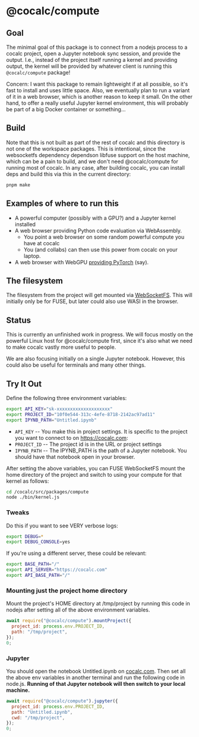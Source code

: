 # @cocalc/compute

## Goal

The minimal goal of this package is to connect from a nodejs process to a cocalc project, open a Jupyter notebook sync session, and provide the output. I.e., instead of the project itself running a kernel and providing output, the kernel will be provided by whatever client is running this `@cocalc/compute` package!

Concern: I want this package to remain lightweight if at all possible, so it's fast to install and uses little space. Also, we eventually plan to run a variant of it in a web browser, which is another reason to keep it small. On the other hand, to offer a really useful Jupyter kernel environment, this will probably be part of a big Docker container or something...

## Build

Note that this is not built as part of the rest of cocalc and this directory is not one of the
workspace packages. This is intentional, since the websocketfs dependency dependson libfuse support
on the host machine, which can be a pain to build, and we don't need @cocalc/compute for running
most of cocalc. In any case, after building cocalc, you can install deps and build this via
this in the current directory:

```sh
pnpm make
```

## Examples of where to run this

- A powerful computer \(possibly with a GPU?\) and a Jupyter kernel installed
- A web browser providing Python code evaluation via WebAssembly.
  - You point a web browser on some random powerful compute you have at cocalc
  - You \(and collabs\) can then use this power from cocalc on your laptop.
- A web browser with WebGPU [providing PyTorch](https://praeclarum.org/2023/05/19/webgpu-torch.html) \(say\).

## The filesystem

The filesystem from the project will get mounted via [WebSocketFS](https://github.com/sagemathinc/websocketfs). This will initially only be for FUSE, but later could also use WASI in the browser.

## Status

This is currently an unfinished work in progress. We will focus mostly on the powerful Linux host for @cocalc/compute first, since it's also what we need to make cocalc vastly more useful to people.

We are also focusing initially on a single Jupyter notebook. However, this could also be useful for terminals and many other things.

## Try It Out

Define the following three environment variables:

```sh
export API_KEY="sk-xxxxxxxxxxxxxxxxxxxx"
export PROJECT_ID="10f0e544-313c-4efe-8718-2142ac97ad11"
export IPYNB_PATH="Untitled.ipynb"
```

- `API_KEY` -- You make this in project settings. It is specific to the project you want to connect to on https://cocalc.com:
- `PROJECT_ID` -- The project id is in the URL or project settings
- `IPYNB_PATH` -- The IPYNB_PATH is the path of a Jupyter notebook. You should have that notebook open in your browser.

After setting the above variables, you can FUSE WebSocketFS mount the
home directory of the project and switch to using your compute for
that kernel as follows:

```sh
cd /cocalc/src/packages/compute
node ./bin/kernel.js
```

### Tweaks

Do this if you want to see VERY verbose logs:
```sh
export DEBUG=*
export DEBUG_CONSOLE=yes
```

If you're using a different server, these could be relevant:

```sh
export BASE_PATH="/"
export API_SERVER="https://cocalc.com"
export API_BASE_PATH="/"
```



### Mounting just the project home directory

Mount the project's HOME directory at /tmp/project by
running this code in nodejs after setting all of the above environment variables.

```js
await require("@cocalc/compute").mountProject({
  project_id: process.env.PROJECT_ID,
  path: "/tmp/project",
});
0;
```

### Jupyter

You should open the notebook Untitled.ipynb on [cocalc.com](http://cocalc.com).
Then set all the above env variables in another terminal and run the following code in node.js. **Running of that Jupyter notebook will then switch to your local machine.**

```js
await require("@cocalc/compute").jupyter({
  project_id: process.env.PROJECT_ID,
  path: "Untitled.ipynb",
  cwd: "/tmp/project",
});
0;
```
